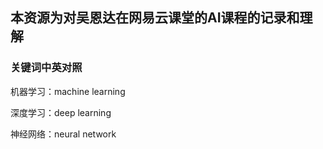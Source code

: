 ## 本资源为对吴恩达在网易云课堂的AI课程的记录和理解

### 关键词中英对照

机器学习：machine learning

深度学习：deep learning

神经网络：neural network